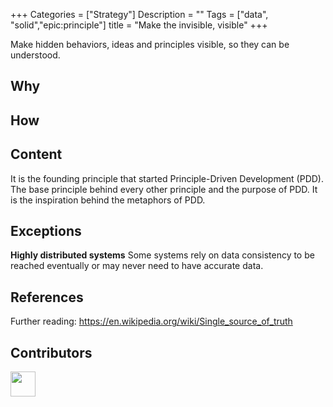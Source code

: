 
+++
Categories = ["Strategy"]
Description = ""
Tags = ["data", "solid","epic:principle"]
title = "Make the invisible, visible"
+++

Make hidden behaviors, ideas and principles visible, so they can be understood.

## Why


## How

## Content

It is the founding principle that started Principle-Driven Development (PDD). The base principle behind every other principle and the purpose of PDD. It is the inspiration behind the metaphors of PDD.


## Exceptions

**Highly distributed systems** Some systems rely on data consistency to be reached eventually or may never need to have accurate data.
<!--**Between teams** This principle is harder to apply between different team specialisations such as front-end vs backend, teams within an organisation, between different systems: caching vs database or large distributed systems.-->



## References
Further reading:
https://en.wikipedia.org/wiki/Single_source_of_truth


## Contributors

<a class="contributor" alt="Adam Craven" href="https://github.com/adamcraven">
  <img src="https://github.com/adamcraven.png?size=80" width="40">
</a>
